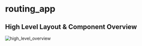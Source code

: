 # routing_app

## High Level Layout & Component Overview
![high_level_overview](https://user-images.githubusercontent.com/98978415/229697362-1c9cb39d-cca4-4789-bf4a-048ba0a12fdb.png)
